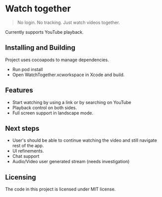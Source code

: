 # Watch together
> No login. No tracking. Just watch videos together.

Currently supports YouTube playback.
## Installing and Building
Project uses cocoapods to manage dependencies.
- Run pod install 
- Open WatchTogether.xcworkspace in Xcode and build.
## Features
* Start watching by using a link or by searching on YouTube
* Playback control on both sides.
* Full screen support in landscape mode.
## Next steps
* User's should be able to continue watching the video and still navigate rest of the app.
* UI refinements.
* Chat support
* Audio/Video user generated stream (needs investigation)
## Licensing
The code in this project is licensed under MIT license.